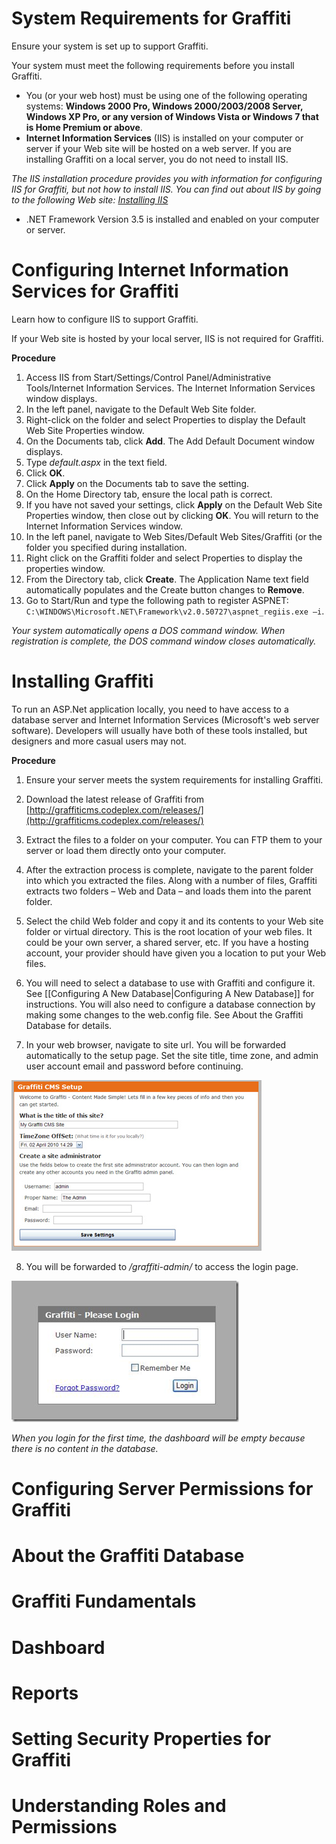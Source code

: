 # System Requirements for Graffiti

Ensure your system is set up to support Graffiti.

Your system must meet the following requirements before you install Graffiti.
* You (or your web host) must be using one of the following operating systems: **Windows 2000 Pro, Windows 2000/2003/2008 Server, Windows XP Pro, or any version of Windows Vista or Windows 7 that is Home Premium or above**.
* **Internet Information Services** (IIS) is installed on your computer or server if your Web site will be hosted on a web server. If you are installing Graffiti on a local server, you do not need to install IIS.

_The IIS installation procedure provides you with information for configuring IIS for Graffiti, but not how to install IIS. You can find out about IIS by going to the following Web site:_
_[Installing IIS](https://www.iis.net/learn/install)_

* .NET Framework Version 3.5 is installed and enabled on your computer or server.

# Configuring Internet Information Services for Graffiti

Learn how to configure IIS to support Graffiti.

If your Web site is hosted by your local server, IIS is not required for Graffiti.

**Procedure**

1. Access IIS from Start/Settings/Control Panel/Administrative Tools/Internet Information Services. The Internet Information Services window displays. 
2. In the left panel, navigate to the Default Web Site folder. 
3. Right-click on the folder and select Properties to display the Default Web Site Properties window.
4. On the Documents tab, click **Add**. The Add Default Document window displays. 
5. Type _default.aspx_ in the text field.
6. Click **OK**.
7. Click **Apply** on the Documents tab to save the setting.
8. On the Home Directory tab, ensure the local path is correct. 
9. If you have not saved your settings, click **Apply** on the Default Web Site Properties window, then close out by clicking **OK**. You will return to the Internet Information Services window.
10. In the left panel, navigate to Web Sites/Default Web Sites/Graffiti (or the folder you specified during installation.
11. Right click on the Graffiti folder and select Properties to display the properties window.
12. From the Directory tab, click **Create**. The Application Name text field automatically populates and the Create button changes to **Remove**.
13. Go to Start/Run and type the following path to register ASPNET: `C:\WINDOWS\Microsoft.NET\Framework\v2.0.50727\aspnet_regiis.exe –i`.

_Your system automatically opens a DOS command window. When registration is complete, the DOS command window closes automatically._

# Installing Graffiti

To run an ASP.Net application locally, you need to have access to a database server and Internet Information Services (Microsoft's web server software). Developers will usually have both of these tools installed, but designers and more casual users may not.

**Procedure**

1. Ensure your server meets the system requirements for installing Graffiti.
2. Download the latest release of Graffiti from [http://graffiticms.codeplex.com/releases/](http://graffiticms.codeplex.com/releases/)
3. Extract the files to a folder on your computer. You can FTP them to your server or load them directly onto your computer.
4. After the extraction process is complete, navigate to the parent folder into which you extracted the files. Along with a number of files, Graffiti extracts two folders – Web and Data – and loads them into the parent folder.
5. Select the child Web folder and copy it and its contents to your Web site folder or virtual directory. This is the root location of your web files. It could be your own server, a shared server, etc. If you have a hosting account, your provider should have given you a location to put your Web files.
6. You will need to select a database to use with Graffiti and configure it. See [[Configuring A New Database|Configuring A New Database]] for instructions. You will also need to configure a database connection by making some changes to the web.config file. See About the Graffiti Database for details.

7. In your web browser, navigate to site url. You will be forwarded automatically to the setup page. Set the site title, time zone, and admin user account email and password before continuing.

![Graffiti CMS Setup Image](images/cms_setup_1.jpg)

8. You will be forwarded to _/graffiti-admin/_ to access the login page.

![Graffiti CMS Login Pagep Image](images/login_page.png)

_When you login for the first time, the dashboard will be empty because there is no content in the database._

# Configuring Server Permissions for Graffiti
# About the Graffiti Database
# Graffiti Fundamentals
# Dashboard
# Reports
# Setting Security Properties for Graffiti
# Understanding Roles and Permissions